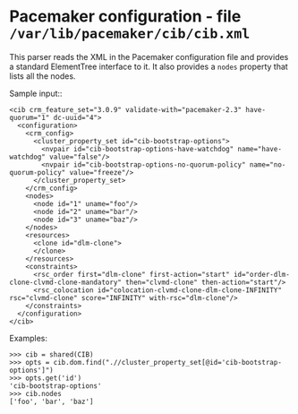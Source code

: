 Pacemaker configuration - file ``/var/lib/pacemaker/cib/cib.xml``
=================================================================

This parser reads the XML in the Pacemaker configuration file and provides a
standard ElementTree interface to it.  It also provides a ``nodes`` property
that lists all the nodes.

Sample input::

    <cib crm_feature_set="3.0.9" validate-with="pacemaker-2.3" have-quorum="1" dc-uuid="4">
      <configuration>
        <crm_config>
          <cluster_property_set id="cib-bootstrap-options">
            <nvpair id="cib-bootstrap-options-have-watchdog" name="have-watchdog" value="false"/>
            <nvpair id="cib-bootstrap-options-no-quorum-policy" name="no-quorum-policy" value="freeze"/>
          </cluster_property_set>
        </crm_config>
        <nodes>
          <node id="1" uname="foo"/>
          <node id="2" uname="bar"/>
          <node id="3" uname="baz"/>
        </nodes>
        <resources>
          <clone id="dlm-clone">
          </clone>
        </resources>
        <constraints>
          <rsc_order first="dlm-clone" first-action="start" id="order-dlm-clone-clvmd-clone-mandatory" then="clvmd-clone" then-action="start"/>
          <rsc_colocation id="colocation-clvmd-clone-dlm-clone-INFINITY" rsc="clvmd-clone" score="INFINITY" with-rsc="dlm-clone"/>
        </constraints>
      </configuration>
    </cib>

Examples:

    >>> cib = shared(CIB)
    >>> opts = cib.dom.find(".//cluster_property_set[@id='cib-bootstrap-options']")
    >>> opts.get('id')
    'cib-bootstrap-options'
    >>> cib.nodes
    ['foo', 'bar', 'baz']